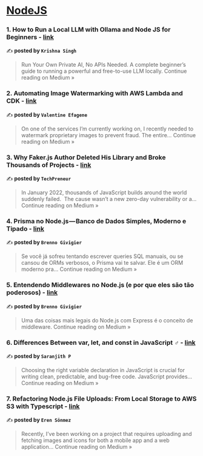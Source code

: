 
<h1><a href=https://medium.com/tag/nodejs/recommended target="_blank" rel="noopener noreferrer">NodeJS</a></h1>
<h3>1. How to Run a Local LLM with Ollama and Node JS for Beginners - <a href="https://medium.com/@krishnasinghprojects/how-to-run-a-local-llm-with-ollama-and-node-js-for-beginners-a4d13e49737c?source=rss------nodejs-5" target="_blank" rel="noopener noreferrer">link</a></h3>

✍️ **posted by `Krishna Singh`**

<blockquote>Run Your Own Private AI, No APIs Needed. A complete beginner’s guide to running a powerful and free-to-use LLM locally.
Continue reading on Medium »</blockquote>

<h3>2. Automating Image Watermarking with AWS Lambda and CDK - <a href="https://medium.com/@efagenevalentine/automating-image-watermarking-with-aws-lambda-and-cdk-1a98a10ac3bc?source=rss------nodejs-5" target="_blank" rel="noopener noreferrer">link</a></h3>

✍️ **posted by `Valentine Efagene`**

<blockquote>On one of the services I’m currently working on, I recently needed to watermark proprietary images to prevent fraud. The entire…
Continue reading on Medium »</blockquote>

<h3>3. Why Faker.js Author Deleted His Library and Broke Thousands of Projects - <a href="https://techpreneurr.medium.com/why-faker-js-author-deleted-his-library-and-broke-thousands-of-projects-8bdfa6a716a2?source=rss------nodejs-5" target="_blank" rel="noopener noreferrer">link</a></h3>

✍️ **posted by `TechPreneur`**

<blockquote>In January 2022, thousands of JavaScript builds around the world suddenly failed.
 The cause wasn’t a new zero-day vulnerability or a…
Continue reading on Medium »</blockquote>

<h3>4.  Prisma no Node.js — Banco de Dados Simples, Moderno e Tipado - <a href="https://medium.com/@brennogivigier/prisma-no-node-js-banco-de-dados-simples-moderno-e-tipado-cfaf0a75fdcd?source=rss------nodejs-5" target="_blank" rel="noopener noreferrer">link</a></h3>

✍️ **posted by `Brenno Givigier`**

<blockquote>Se você já sofreu tentando escrever queries SQL manuais, ou se cansou de ORMs verbosos, o Prisma vai te salvar.
Ele é um ORM moderno pra…
Continue reading on Medium »</blockquote>

<h3>5.  Entendendo Middlewares no Node.js (e por que eles são tão poderosos) - <a href="https://medium.com/@brennogivigier/entendendo-middlewares-no-node-js-e-por-que-eles-s%C3%A3o-t%C3%A3o-poderosos-83348124b4c3?source=rss------nodejs-5" target="_blank" rel="noopener noreferrer">link</a></h3>

✍️ **posted by `Brenno Givigier`**

<blockquote>Uma das coisas mais legais do Node.js com Express é o conceito de middleware.
Continue reading on Medium »</blockquote>

<h3>6. Differences Between var, let, and const in JavaScript ‍♂️ - <a href="https://medium.com/@saranvlmna/differences-between-var-let-and-const-in-javascript-%EF%B8%8F-ed874646f50a?source=rss------nodejs-5" target="_blank" rel="noopener noreferrer">link</a></h3>

✍️ **posted by `Saranjith P`**

<blockquote>Choosing the right variable declaration in JavaScript is crucial for writing clean, predictable, and bug-free code. JavaScript provides…
Continue reading on Medium »</blockquote>

<h3>7. Refactoring Node.js File Uploads: From Local Storage to AWS S3 with Typescript - <a href="https://medium.com/@snmzern00/refactoring-node-js-file-uploads-from-local-storage-to-aws-s3-with-typescript-a05af2626caa?source=rss------nodejs-5" target="_blank" rel="noopener noreferrer">link</a></h3>

✍️ **posted by `Eren Sönmez`**

<blockquote>Recently, I’ve been working on a project that requires uploading and fetching images and icons for both a mobile app and a web application…
Continue reading on Medium »</blockquote>

